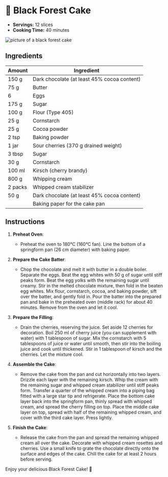 # 🍒 Black Forest Cake

- **Servings:** 12 slices
- **Cooking Time:** 40 minutes

![picture of a black forest cake](../assets/schwarzwälder.jpg)

## Ingredients

| Amount   | Ingredient                                      |
|----------|-------------------------------------------------|
| 150 g    | Dark chocolate (at least 45% cocoa content)    |
| 75 g     | Butter                                          |
| 6        | Eggs                                            |
| 175 g    | Sugar                                           |
| 100 g    | Flour (Type 405)                                |
| 25 g     | Cornstarch                                      |
| 25 g     | Cocoa powder                                    |
| 2 tsp    | Baking powder                                   |
| 1 jar    | Sour cherries (370 g drained weight)           |
| 3 tbsp   | Sugar                                           |
| 30 g     | Cornstarch                                      |
| 100 ml   | Kirsch (cherry brandy)                          |
| 800 g    | Whipping cream                                  |
| 2 packs  | Whipped cream stabilizer                        |
| 50 g     | Dark chocolate (at least 45% cocoa content)    |
|          | Baking paper for the cake pan                   |

## Instructions

1. **Preheat Oven**:
   - Preheat the oven to 180°C (160°C fan). Line the bottom of a springform pan (26 cm diameter) with baking paper.

2. **Prepare the Cake Batter**:
   - Chop the chocolate and melt it with butter in a double boiler. Separate the eggs. Beat the egg whites with 50 g of sugar until stiff peaks form. Beat the egg yolks with the remaining sugar until creamy. Stir in the melted chocolate mixture, then fold in the beaten egg whites. Mix flour, cornstarch, cocoa, and baking powder, sift over the batter, and gently fold in. Pour the batter into the prepared pan and bake in the preheated oven (middle rack) for about 40 minutes. Remove from the oven and let it cool.

3. **Prepare the Filling**:
   - Drain the cherries, reserving the juice. Set aside 12 cherries for decoration. Boil 250 ml of cherry juice (you can supplement with water) with 1 tablespoon of sugar. Mix the cornstarch with 5 tablespoons of juice or water until smooth, then stir into the boiling juice and cook until thickened. Stir in 1 tablespoon of kirsch and the cherries. Let the mixture cool.

4. **Assemble the Cake**:
   - Remove the cake from the pan and cut horizontally into two layers. Drizzle each layer with the remaining kirsch. Whip the cream with the remaining sugar and whipped cream stabilizer until stiff peaks form. Transfer a quarter of the whipped cream into a piping bag fitted with a large star tip and refrigerate. Place the bottom cake layer back into the springform pan, thinly spread with whipped cream, and spread the cherry filling on top. Place the middle cake layer on top, spread with half of the remaining whipped cream, and cover with the third cake layer. Press lightly.

5. **Finish the Cake**:
   - Release the cake from the pan and spread the remaining whipped cream all over the cake. Decorate with whipped cream rosettes and cherries. Use a small knife to grate the chocolate directly onto the surface and edges of the cake. Chill the cake for at least 2 hours before serving.

Enjoy your delicious Black Forest Cake! 🍰
